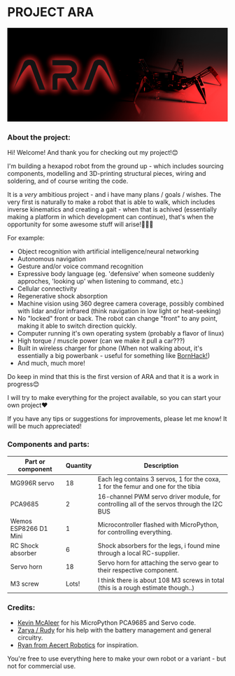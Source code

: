 # PROJECT ARA

![Six-legged black robot on dark background with red lighting, with text 'ARA'](/graphics/ARA_Title.png)

### About the project:

Hi! Welcome! And thank you for checking out my project!😊

I'm building a hexapod robot from the ground up - which includes sourcing components, modelling and 3D-printing structural pieces, wiring and soldering, and of course writing the code.

It is a *very* ambitious project - and i have many plans / goals / wishes. The very first is naturally to make a robot that is able to walk, which includes inverse kinematics and creating a gait - when that is achived (essentially making a platform in which development can continue), that's when the opportunity for some awesome stuff will arise!🙏🏻🔥

For example:
- Object recognition with artificial intelligence/neural networking
- Autonomous navigation 
- Gesture and/or voice command recognition
- Expressive body language (eg. 'defensive' when someone suddenly approches, 'looking up' when listening to command, etc.)
- Cellular connectivity 
- Regenerative shock absorption 
- Machine vision using 360 degree camera coverage, possibly combined with lidar and/or infrared (think navigation in low light or heat-seeking)
- No "locked" front or back. The robot can change "front" to any point, making it able to switch direction quickly.
- Computer running it's own operating system (probably a flavor of linux)
- High torque / muscle power (can we make it pull a car???)
- Built in wireless charger for phone (When not walking about, it's essentially a big powerbank - useful for something like [BornHack!](https://bornhack.dk/))
- And much, much more!

Do keep in mind that this is the first version of ARA and that it is a work in progress😊

I will try to make everything for the project available, so you can start your own project❤️

If you have any tips or suggestions for improvements, please let me know! It will be much appreciated!

### Components and parts:

| Part or component | Quantity | Description |
| ------------------|----------|-------------|
| MG996R servo      | 18       | Each leg contains 3 servos, 1 for the coxa, 1 for the femur and one for the tibia|
| PCA9685           | 2        | 16-channel PWM servo driver module, for controlling all of the servos through the I2C BUS|
| Wemos ESP8266 D1 Mini | 1    | Microcontroller flashed with MicroPython, for controlling everything.|
| RC Shock absorber | 6        | Shock absorbers for the legs, i found mine through a local RC-supplier.|
| Servo horn        | 18       | Servo horn for attaching the servo gear to their respective component.|
| M3 screw          | Lots!    | I think there is about 108 M3 screws in total (this is a rough estimate though..) |

### Credits:

- [Kevin McAleer](https://github.com/kevinmcaleer) for his MicroPython PCA9685 and Servo code.
- [Zarya / Rudy](https://github.com/zarya) for his help with the battery management and general circuitry.
- [Ryan from Aecert Robotics](https://www.youtube.com/@AecertRobotics) for inspiration.

You're free to use everything here to make your own robot or a variant - but not for commercial use. 